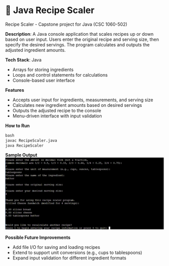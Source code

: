 # 📂 Java Recipe Scaler
Recipe Scaler - Capstone project for Java (CSC 1060-502)

**Description**: A Java console application that scales recipes up or down based on user input. Users enter the original recipe and serving size, then specify the desired servings. The program calculates and outputs the adjusted ingredient amounts.

**Tech Stack**: Java
* Arrays for storing ingredients
* Loops and control statements for calculations
* Console-based user interface

**Features**
* Accepts user input for ingredients, measurements, and serving size
* Calculates new ingredient amounts based on desired servings
* Outputs the adjusted recipe to the console
* Menu-driven interface with input validation

**How to Run**
```
bash
javac RecipeScaler.java
java RecipeScaler
```

**Sample Output**
![Recipe Scaler Screenshot](recipe-scaler-screenshot.jpg)

**Possible Future Improvements**
* Add file I/O for saving and loading recipes
* Extend to support unit conversions (e.g., cups to tablespoons)
* Expand input validation for different ingredient formats
